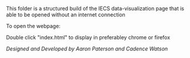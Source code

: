 This folder is a structured build of the IECS data-visualization 
page that is able to be opened without an internet connection



To open the webpage:

Double click  "index.html" to display in preferabley chrome or firefox



*Designed and Developed by Aaron Paterson and Cadence Watson*
